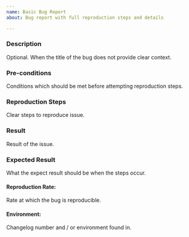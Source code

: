```yaml
---
name: Basic Bug Report
about: Bug report with full reproduction steps and details

---
```


### Description

Optional. When the title of the bug does not provide clear context.

### Pre-conditions

Conditions which should be met before attempting reproduction steps.

### Reproduction Steps

Clear steps to reproduce issue.

### Result

Result of the issue.

### Expected Result

What the expect result should be when the steps occur.

#### Reproduction Rate: 

Rate at which the bug is reproducible. 

#### Environment: 

Changelog number and / or environment found in.
